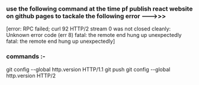 ### use the following command  at the time pf publish react website on github pages to tackale the following error --->>>

[error: RPC failed; curl 92 HTTP/2 stream 0 was not closed cleanly: Unknown error code (err 8)
fatal: the remote end hung up unexpectedly
fatal: the remote end hung up unexpectedly]


### commands  :-
git config --global http.version HTTP/1.1
git push 
git config --global http.version HTTP/2